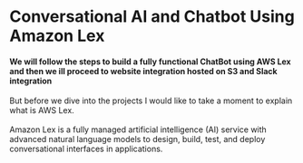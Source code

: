 <h1>Conversational AI and Chatbot Using Amazon Lex</h1>
<h4>We will follow the steps to build a fully functional ChatBot using AWS Lex and then we ill proceed to website integration hosted on S3 and Slack integration</h4>
<p>But before we dive into the projects I would like to take a moment to explain what is AWS Lex.<br>
 <br>
  Amazon Lex is a fully managed artificial intelligence (AI) service with advanced natural language models to design, build, test, and deploy conversational interfaces in applications. 
</p>
